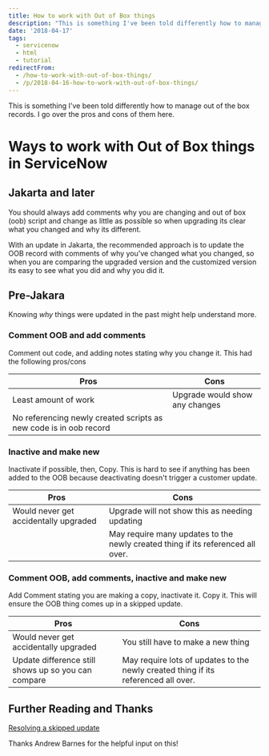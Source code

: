```yaml
---
title: How to work with Out of Box things
description: "This is something I've been told differently how to manage out of the box records. I go over the pros and cons of them here.\r\n\r\n# Ways to work with Out of Bo..."
date: '2018-04-17'
tags:
  - servicenow
  - html
  - tutorial
redirectFrom:
  - /how-to-work-with-out-of-box-things/
  - /p/2018-04-16-how-to-work-with-out-of-box-things/
---
```


<!--StartFragment-->

This is something I've been told differently how to manage out of the box records. I go over the pros and cons of them here.

# Ways to work with Out of Box things in ServiceNow

## Jakarta and later

You should always add comments why you are changing and out of box (oob) script and change as little as possible so when upgrading its clear what you changed and why its different.

With an update in Jakarta, the recommended approach is to update the OOB record with comments of why you've changed what you changed, so when you are comparing the upgraded version and the customized version its easy to see what you did and why you did it.

## Pre-Jakara

Knowing *why* things were updated in the past might help understand more.

### Comment OOB and add comments

Comment out code, and adding notes stating why you change it. This had the following pros/cons

| Pros                                                              | Cons                           |
| ----------------------------------------------------------------- | ------------------------------ |
| Least amount of work                                              | Upgrade would show any changes |
| No referencing newly created scripts as new code is in oob record |                                |

### Inactive and make new

Inactivate if possible, then, Copy. This is hard to see if anything has been added to the OOB because deactivating doesn't trigger a customer update.

| Pros                                  | Cons                                                                            |
| ------------------------------------- | ------------------------------------------------------------------------------- |
| Would never get accidentally upgraded | Upgrade will not show this as needing updating                                  |
|                                       | May require many updates to the newly created thing if its referenced all over. |

### Comment OOB, add comments, inactive and make new

Add Comment stating you are making a copy, inactivate it. Copy it. This will ensure the OOB thing comes up in a skipped update.

| Pros                                                | Cons                                                                            |
| --------------------------------------------------- | ------------------------------------------------------------------------------- |
| Would never get accidentally upgraded               | You still have to make a new thing                                              |
| Update difference still shows up so you can compare | May require lots of updates to the newly created thing if its referenced all over. |

## Further Reading and Thanks

[Resolving a skipped update](https://docs.servicenow.com/bundle/jakarta-platform-administration/page/customer-support/task/t_ResolveASkippedUpdate.html)

Thanks Andrew Barnes for the helpful input on this!

<!--EndFragment-->